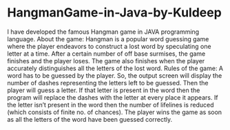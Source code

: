 # HangmanGame-in-Java-by-Kuldeep
I have developed the famous Hangman game in JAVA programming language. About the game: Hangman is a popular word guessing game where the player endeavors to construct a lost word by speculating one letter at a time. After a certain number of off base surmises, the game finishes and the player loses. The game also finishes when the player accurately distinguishes all the letters of the lost word. Rules of the game: A word has to be guessed by the player. So, the output screen will display the number of dashes representing the letters left to be guessed. Then the player will guess a letter. If that letter is present in the word then the program will replace the dashes with the letter at every place it appears. If the letter isn’t present in the word then the number of lifelines is reduced (which consists of finite no. of chances). The player wins the game as soon as all the letters of the word have been guessed correctly.
